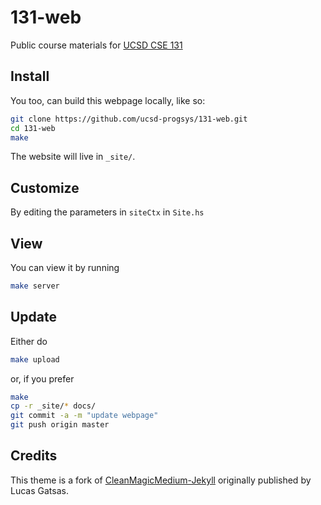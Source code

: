 # 131-web

Public course materials for [UCSD CSE 131](https://ucsd-progsys.github.io/131-web)

## Install

You too, can build this webpage locally, like so:

```bash
git clone https://github.com/ucsd-progsys/131-web.git
cd 131-web
make
```

The website will live in `_site/`.

## Customize 

By editing the parameters in `siteCtx` in `Site.hs`

## View

You can view it by running

```bash
make server
```

## Update

Either do

```bash
make upload
```

or, if you prefer

```bash
make 
cp -r _site/* docs/
git commit -a -m "update webpage"
git push origin master
```

## Credits

This theme is a fork of [CleanMagicMedium-Jekyll](https://github.com/SpaceG/CleanMagicMedium-Jekyll) 
originally published by Lucas Gatsas.
